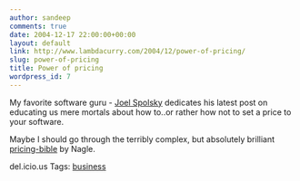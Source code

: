 ```yaml
---
author: sandeep
comments: true
date: 2004-12-17 22:00:00+00:00
layout: default
link: http://www.lambdacurry.com/2004/12/power-of-pricing/
slug: power-of-pricing
title: Power of pricing
wordpress_id: 7
---
```


My favorite software guru - [Joel Spolsky](http://www.joelonsoftware.com) dedicates his latest post on educating us mere mortals about how to..or rather how not to set a price to your software.

Maybe I should go through the terribly complex, but absolutely brilliant [pricing-bible](http://www.amazon.com/exec/obidos/tg/detail/-/013026248X/ref=pd_sr_ec_ir_b/002-3841778-0657641?v=glance&s=books&st=*)  by Nagle.


del.icio.us Tags: [business](http://del.icio.us/sss8ue/business)
